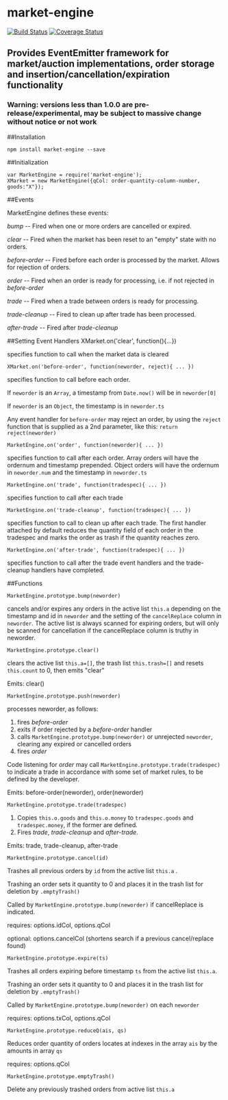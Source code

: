 market-engine
====

[![Build Status](https://travis-ci.org/DrPaulBrewer/market-engine.svg?branch=master)](https://travis-ci.org/DrPaulBrewer/market-engine)
[![Coverage Status](https://coveralls.io/repos/github/DrPaulBrewer/market-engine/badge.svg?branch=master)](https://coveralls.io/github/DrPaulBrewer/market-engine?branch=master)


## Provides EventEmitter framework for market/auction implementations, order storage and insertion/cancellation/expiration functionality

### Warning: versions less than 1.0.0 are pre-release/experimental, may be subject to massive change without notice or not work 

##Installation

    npm install market-engine --save

##Initialization

    var MarketEngine = require('market-engine');
    XMarket = new MarketEngine({qCol: order-quantity-column-number, goods:"X"});

##Events 

MarketEngine defines these events:

*bump* -- Fired when one or more orders are cancelled or expired.  

*clear* -- Fired when the market has been reset to an "empty" state with no orders.

*before-order* -- Fired before each order is processed by the market.  Allows for rejection of orders.

*order* -- Fired when an order is ready for processing, i.e. if not rejected in *before-order* 

*trade* -- Fired when a trade between orders is ready for processing.

*trade-cleanup* -- Fired to clean up after trade has been processed.

*after-trade* -- Fired after *trade-cleanup*

##Setting Event Handlers
    XMarket.on('clear', function(){...})

specifies function to call when the market data is cleared 

    XMarket.on('before-order', function(neworder, reject){ ... })

specifies function to call before each order. 

If `neworder` is an `Array`, a timestamp from `Date.now()` will be in `neworder[0]`

If `neworder` is an `Object`, the timestamp is in `neworder.ts`

Any event handler for `before-order` may reject an order, by using the `reject` function that is supplied
as a 2nd parameter, like this:  `return reject(neworder)`

    MarketEngine.on('order', function(neworder){ ... })

specifies function to call after each order.  Array orders will have the ordernum and timestamp
prepended.  Object orders will have the ordernum in `neworder.num` and the timestamp in `neworder.ts` 

    MarketEngine.on('trade', function(tradespec){ ... })

specifies function to call after each trade

    MarketEngine.on('trade-cleanup', function(tradespec){ ... })

specifies function to call to clean up after each trade.  The first handler attached by default reduces the quantity
field of each order in the tradespec and marks the order as trash if the quantity reaches zero.

    MarketEngine.on('after-trade', function(tradespec){ ... })

specifies function to call after the trade event handlers and the trade-cleanup handlers have completed.

##Functions     

    MarketEngine.prototype.bump(neworder)
    
cancels and/or expires any orders in the active list `this.a` depending on the timestamp and id in `neworder`
and the setting of the `cancelReplace` column in `neworder`.  The active list is always scanned for expiring orders,
but will only be scanned for cancellation if the cancelReplace column is truthy in neworder.

    MarketEngine.prototype.clear()

clears the active list `this.a=[]`, the trash list `this.trash=[]` and resets `this.count` to 0, then emits "clear"

Emits: clear()

    MarketEngine.prototype.push(neworder)
    
processes neworder, as follows:

1. fires  *before-order*
2. exits if order rejected by a *before-order* handler
3. calls `MarketEngine.prototype.bump(neworder)` or unrejected `neworder`, clearing any expired or cancelled orders
4. fires *order*

Code listening for *order* may call `MarketEngine.prototype.trade(tradespec)` to indicate a trade in accordance
with some set of market rules, to be defined by the developer. 

Emits: before-order(neworder), order(neworder)

    MarketEngine.prototype.trade(tradespec)
    
1. Copies `this.o.goods` and `this.o.money` to `tradespec.goods` and `tradespec.money`, if the former are defined.
2. Fires  *trade*, *trade-cleanup* and *after-trade*.


Emits: trade, trade-cleanup, after-trade

    MarketEngine.prototype.cancel(id)

Trashes all previous orders by `id` from the active list `this.a` .  

Trashing an order sets it quantity to 0 and places it in the trash list for deletion by `.emptyTrash()`

Called by `MarketEngine.prototype.bump(neworder)` if cancelReplace is indicated.

requires:  options.idCol, options.qCol

optional:  options.cancelCol (shortens search if a previous cancel/replace found)

    MarketEngine.prototype.expire(ts)

Trashes all orders expiring before timestamp `ts` from the active list `this.a`.  

Trashing an order sets it quantity to 0 and places it in the trash list for deletion by `.emptyTrash()`

Called by `MarketEngine.prototype.bump(neworder)` on each `neworder`

requires: options.txCol, options.qCol

    MarketEngine.prototype.reduceQ(ais, qs)
    
Reduces order quantity of orders locates at indexes in the array `ais` by the amounts in array `qs`

requires: options.qCol

    MarketEngine.prototype.emptyTrash()

Delete any previously trashed orders from active list `this.a`
